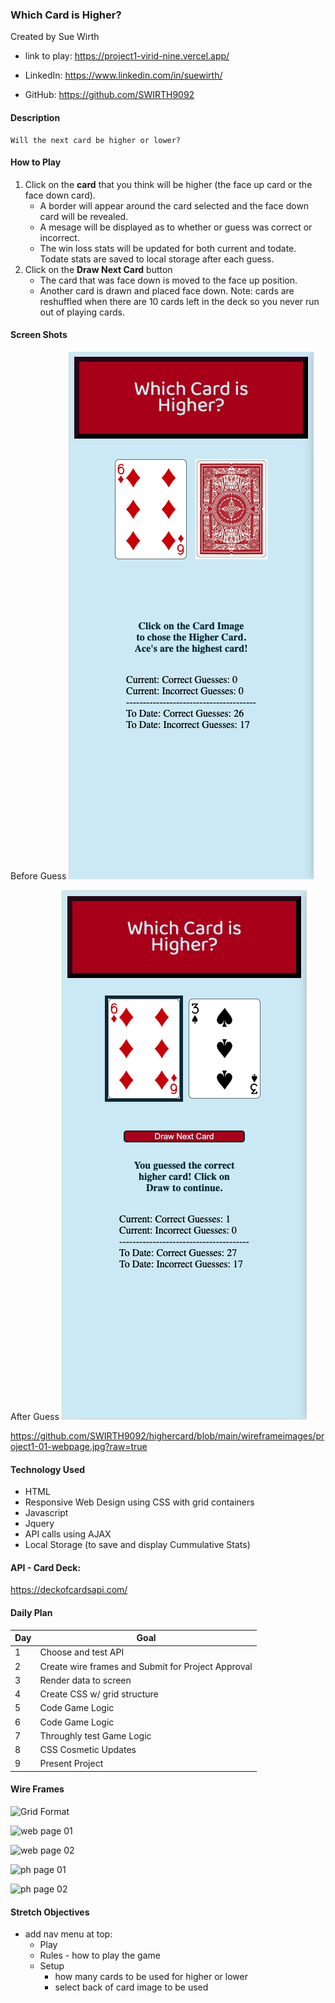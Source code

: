 ### Which Card is Higher?

Created by Sue Wirth

- link to play:  https://project1-virid-nine.vercel.app/

- LinkedIn: https://www.linkedin.com/in/suewirth/

- GitHub: https://github.com/SWIRTH9092  
  
#### Description 

    Will the next card be higher or lower? 

#### How to Play
1.  Click on the **card** that you think will be higher (the face up card or the face down card).
    -   A border will appear around the card selected and the face down card will be revealed.
    -   A mesage will be displayed as to whether or guess was correct or incorrect.
    -   The win loss stats will be updated for both current and todate.  Todate stats are saved to local storage after each guess.
2.  Click on the **Draw Next Card** button
    -   The card that was face down is moved to the face up position.
    -   Another card is drawn and placed face down.  Note:  cards are reshuffled when there are 10 cards left in the deck so you never run out of playing cards.


#### Screen Shots
Before Guess
![Before Guess](https://github.com/SWIRTH9092/highercard/blob/main/images/screenshot1-responsive.jpg "Before Guess")

After Guess
![After Guess](https://github.com/SWIRTH9092/highercard/blob/main/images/screenshot2-responsive.jpg "After Guess")

https://github.com/SWIRTH9092/highercard/blob/main/wireframeimages/project1-01-webpage.jpg?raw=true

#### Technology Used

- HTML
- Responsive Web Design using CSS with grid containers 
- Javascript
- Jquery
- API calls using AJAX
- Local Storage (to save and display Cummulative Stats)

#### API - Card Deck: 

https://deckofcardsapi.com/

#### Daily Plan

| Day | Goal |
|-----|------|
| 1 | Choose and test API |
| 2 | Create wire frames and Submit for Project Approval
| 3 | Render data to screen |
| 4 | Create CSS w/ grid structure|
| 5 | Code Game Logic
| 6 | Code Game Logic
| 7 | Throughly test Game Logic
| 8 | CSS Cosmetic Updates
| 9 | Present Project

#### Wire Frames

![Grid Format](https://github.com/SWIRTH9092/project1/blob/main/wireframeimages/project1-gridlayout.jpg "Grid")

![web page 01](https://github.com/SWIRTH9092/project1/blob/main/wireframeimages/project1-01-webpage.jpg "Web page 1")

![web page 02](https://github.com/SWIRTH9092/project1/blob/main/wireframeimages/project1-02-webpage.jpg "Web page 2")


![ph page 01](https://github.com/SWIRTH9092/project1/blob/main/wireframeimages/project1-10-phone.jpg "Phone page 1")

![ph page 02](https://github.com/SWIRTH9092/project1/blob/main/wireframeimages/project1-11-phone.jpg "Phone page 2")


#### Stretch Objectives
- add nav menu at top:  
    - Play
    - Rules - how to play the game
    - Setup
        - how many cards to be used for higher or lower
        - select back of card image to be used
   